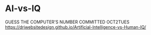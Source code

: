 # AI-vs-IQ
GUESS THE COMPUTER'S NUMBER
COMMITTED OCT2TUES
https://drjwebsitedesign.github.io/Artificial-Intelligence-vs-Human-IQ/ 
